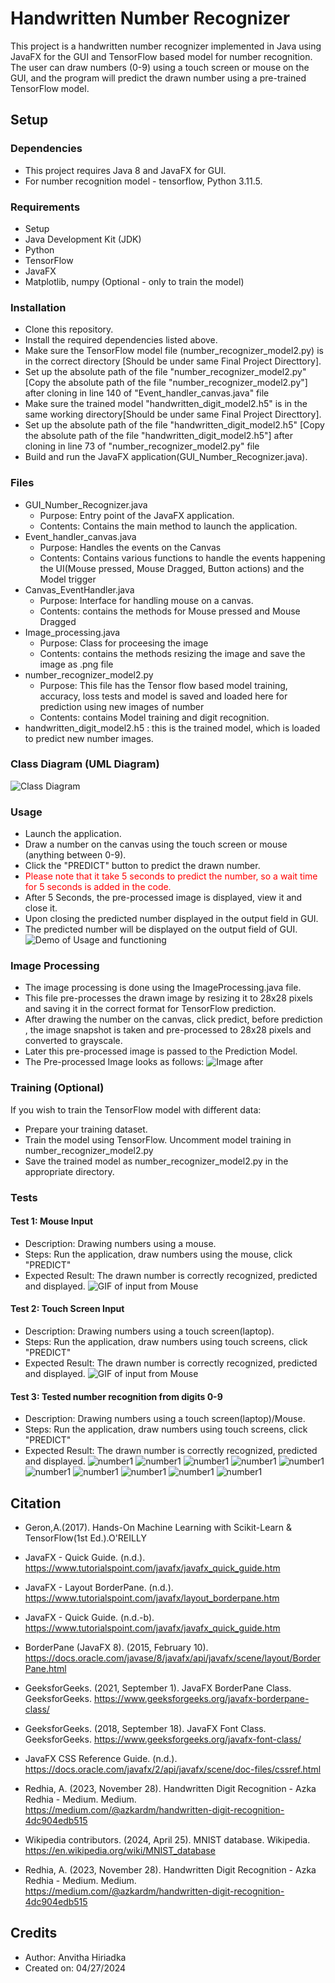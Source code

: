 # Handwritten Number Recognizer
This project is a handwritten number recognizer implemented in Java using JavaFX for the GUI and TensorFlow based model for number recognition.<br>
The user can draw numbers (0-9) using a touch screen or mouse on the GUI, and the program will predict the drawn number using a pre-trained TensorFlow model.

## Setup
### Dependencies
- This project requires Java 8 and JavaFX for GUI. <br>
- For number recognition model - tensorflow, Python 3.11.5.

### Requirements
- Setup
- Java Development Kit (JDK)
- Python
- TensorFlow
- JavaFX
- Matplotlib, numpy (Optional - only to train the model)

### Installation
- Clone this repository.
- Install the required dependencies listed above.
- Make sure the TensorFlow model file (number_recognizer_model2.py) is in the correct directory [Should be under same Final Project Directtory].
- Set up the absolute path of the file "number_recognizer_model2.py" [Copy the absolute path of the file "number_recognizer_model2.py"] after cloning in line 140 of "Event_handler_canvas.java" file
- Make sure the trained model "handwritten_digit_model2.h5" is in the same working directory[Should be under same Final Project Directtory].
- Set up the absolute path of the file "handwritten_digit_model2.h5" [Copy the absolute path of the file "handwritten_digit_model2.h5"] after cloning in line 73 of "number_recognizer_model2.py" file
- Build and run the JavaFX application(GUI_Number_Recognizer.java).

### Files
- GUI_Number_Recognizer.java
  - Purpose: Entry point of the JavaFX application. 
  - Contents: Contains the main method to launch the application.
- Event_handler_canvas.java
  - Purpose: Handles the events on the Canvas
  - Contents: Contains various functions to handle the events happening the UI(Mouse pressed, Mouse Dragged, Button actions) and the Model trigger
- Canvas_EventHandler.java
  - Purpose: Interface for handling mouse on a canvas.
  - Contents: contains the methods for Mouse pressed and Mouse Dragged
- Image_processing.java
  - Purpose: Class for proceesing the image
  - Contents: contains the methods resizing the image and save the image as .png file
- number_recognizer_model2.py
  - Purpose: This file has the Tensor flow based model training, accuracy, loss tests and model is saved and loaded here for prediction using new images of number
  - Contents: contains Model training and digit recognition.
- handwritten_digit_model2.h5 : this is the trained model, which is loaded to predict new number images.

### Class Diagram (UML Diagram)
![Class Diagram](Class_Diagram.png)
### Usage
- Launch the application.
- Draw a number on the canvas using the touch screen or mouse (anything between 0-9).
- Click the "PREDICT" button to predict the drawn number.
- <font color='red'>Please note that it take 5 seconds to predict the number, so a wait time for 5 seconds is added in the code.</font>
- After 5 Seconds, the pre-processed image is displayed, view it and close it. 
- Upon closing the predicted number displayed in the output field in GUI.
- The predicted number will be displayed on the output field of GUI.
![Demo of Usage and functioning](Usage_demo.gif)


### Image Processing
- The image processing is done using the ImageProcessing.java file. <br>
- This file pre-processes the drawn image by resizing it to 28x28 pixels and saving it in the correct format for TensorFlow prediction.
- After drawing the number on the canvas, click predict, before prediction , the image snapshot is taken and pre-processed to 28x28 pixels and converted to grayscale.
- Later this pre-processed image is passed to the Prediction Model.
- The Pre-processed Image looks as follows:
![Image after ](Img_after_pre_process.png)
### Training (Optional)
If you wish to train the TensorFlow model with different data:

- Prepare your training dataset.
- Train the model using TensorFlow. Uncomment model training in number_recognizer_model2.py
- Save the trained model as number_recognizer_model2.py in the appropriate directory.

### Tests
#### Test 1: Mouse Input
- Description: Drawing numbers using a mouse.
- Steps: Run the application, draw numbers using the mouse, click "PREDICT"
- Expected Result: The drawn number is correctly recognized, predicted and displayed.
![GIF  of input from Mouse](Demo.gif)

#### Test 2: Touch Screen Input
- Description: Drawing numbers using a touch screen(laptop).
- Steps: Run the application, draw numbers using touch screens, click "PREDICT"
- Expected Result: The drawn number is correctly recognized, predicted and displayed.
![GIF  of input from Mouse](Demo2.gif)

#### Test 3: Tested number recognition from digits 0-9
- Description: Drawing numbers using a touch screen(laptop)/Mouse.
- Steps: Run the application, draw numbers using touch screens, click "PREDICT"
- Expected Result: The drawn number is correctly recognized, predicted and displayed.
![number1](img0.png)
![number1](img1.png)
![number1](img2.png)
![number1](img3.png)
![number1](img4.png)
![number1](img5.png)
![number1](img6.png)
![number1](img7.png)
![number1](img8.png)
![number1](img9.png)

## Citation

- Geron,A.(2017). Hands-On Machine Learning with Scikit-Learn & TensorFlow(1st Ed.).O'REILLY

- JavaFX - Quick Guide. (n.d.). https://www.tutorialspoint.com/javafx/javafx_quick_guide.htm

- JavaFX - Layout BorderPane. (n.d.). https://www.tutorialspoint.com/javafx/layout_borderpane.htm

- JavaFX - Quick Guide. (n.d.-b). https://www.tutorialspoint.com/javafx/javafx_quick_guide.htm

- BorderPane (JavaFX 8). (2015, February 10). https://docs.oracle.com/javase/8/javafx/api/javafx/scene/layout/BorderPane.html

- GeeksforGeeks. (2021, September 1). JavaFX BorderPane Class. GeeksforGeeks. https://www.geeksforgeeks.org/javafx-borderpane-class/

- GeeksforGeeks. (2018, September 18). JavaFX Font Class. GeeksforGeeks. https://www.geeksforgeeks.org/javafx-font-class/

- JavaFX CSS Reference Guide. (n.d.). https://docs.oracle.com/javafx/2/api/javafx/scene/doc-files/cssref.html
- Redhia, A. (2023, November 28). Handwritten Digit Recognition - Azka Redhia - Medium. Medium. https://medium.com/@azkardm/handwritten-digit-recognition-4dc904edb515
- Wikipedia contributors. (2024, April 25). MNIST database. Wikipedia. https://en.wikipedia.org/wiki/MNIST_database
- Redhia, A. (2023, November 28). Handwritten Digit Recognition - Azka Redhia - Medium. Medium. https://medium.com/@azkardm/handwritten-digit-recognition-4dc904edb515
## Credits
- Author: Anvitha Hiriadka
- Created on: 04/27/2024